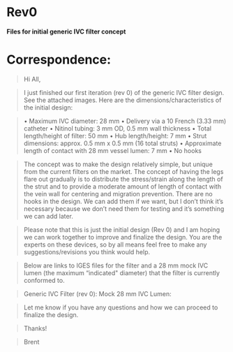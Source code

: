 # Rev0

**Files for initial generic IVC filter concept**

# Correspondence:

>Hi All,

>I just finished our first iteration (rev 0) of the generic IVC filter design. See the attached images. Here are the dimensions/characteristics of the initial design:

>• Maximum IVC diameter: 28 mm
>• Delivery via a 10 French (3.33 mm) catheter
>• Nitinol tubing: 3 mm OD, 0.5 mm wall thickness
>• Total length/height of filter: 50 mm
>• Hub length/height: 7 mm
>• Strut dimensions: approx. 0.5 mm x 0.5 mm (16 total struts)
>• Approximate length of contact with 28 mm vessel lumen: 7 mm
>•  No hooks

>The concept was to make the design relatively simple, but unique from the current filters on the market. The concept of having the legs flare out gradually is to distribute the stress/strain along the length of the strut and to provide a moderate amount of length of contact with the vein wall for centering and migration prevention. There are no hooks in the design. We can add them if we want, but I don’t think it’s necessary because we don’t need them for testing and it’s something we can add later.

>Please note that this is just the initial design (Rev 0) and I am hoping we can work together to improve and finalize the design. You are the experts on these devices, so by all means feel free to make any suggestions/revisions you think would help.

>Below are links to IGES files for the filter and a 28 mm mock IVC lumen (the maximum “indicated" diameter) that the filter is currently conformed to.

>Generic IVC Filter (rev 0):
>Mock 28 mm IVC Lumen:

>Let me know if you have any questions and how we can proceed to finalize the design.

>Thanks!

>Brent
